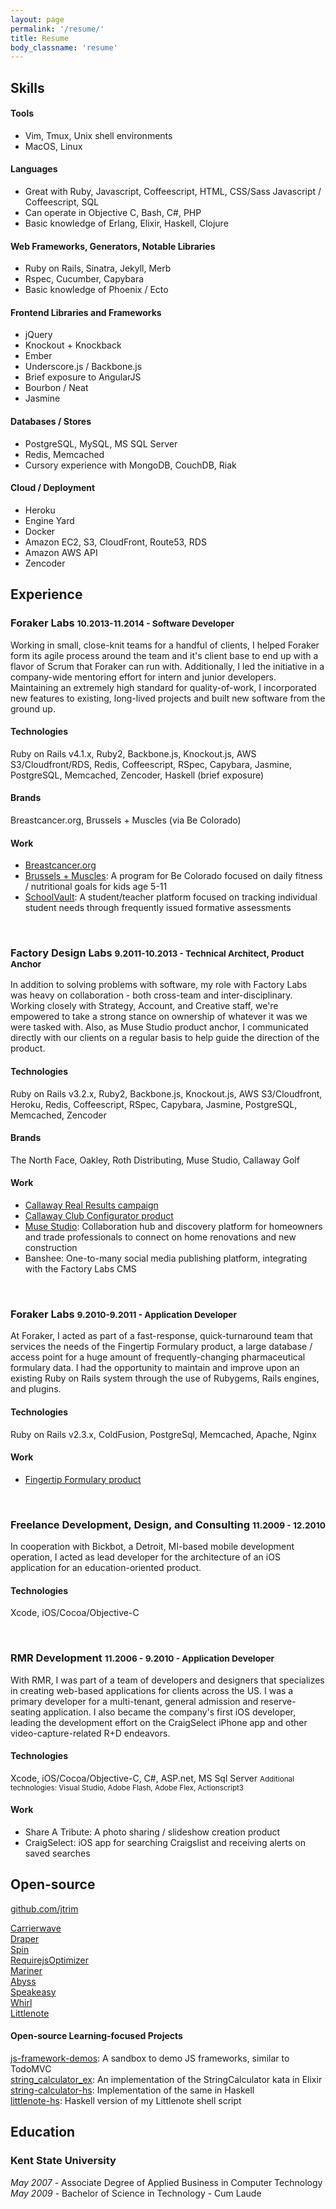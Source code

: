 ```yaml
---
layout: page
permalink: '/resume/'
title: Resume
body_classname: 'resume'
---
```


## Skills

#### Tools

- Vim, Tmux, Unix shell environments
- MacOS, Linux

#### Languages

- Great with Ruby, Javascript, Coffeescript, HTML, CSS/Sass
Javascript / Coffeescript, SQL
- Can operate in Objective C, Bash, C#, PHP
- Basic knowledge of Erlang, Elixir, Haskell, Clojure

#### Web Frameworks, Generators, Notable Libraries

- Ruby on Rails, Sinatra, Jekyll, Merb
- Rspec, Cucumber, Capybara
- Basic knowledge of Phoenix / Ecto

#### Frontend Libraries and Frameworks

- jQuery
- Knockout + Knockback
- Ember
- Underscore.js / Backbone.js
- Brief exposure to AngularJS
- Bourbon / Neat
- Jasmine

#### Databases / Stores

- PostgreSQL, MySQL, MS SQL Server
- Redis, Memcached
- Cursory experience with MongoDB, CouchDB, Riak

#### Cloud / Deployment

- Heroku
- Engine Yard
- Docker
- Amazon EC2, S3, CloudFront, Route53, RDS
- Amazon AWS API
- Zencoder

## Experience

### Foraker Labs <small>10.2013-11.2014 - Software Developer</small>

Working in small, close-knit teams for a handful of clients, I helped Foraker form its agile process around the team and it's client base to end up with a flavor of Scrum that Foraker can run with. Additionally, I led the initiative in a company-wide mentoring effort for intern and junior developers. Maintaining an extremely high standard for quality-of-work, I incorporated new features to existing, long-lived projects and built new software from the ground up.

#### Technologies
Ruby on Rails v4.1.x, Ruby2, Backbone.js, Knockout.js, AWS S3/Cloudfront/RDS, Redis, Coffeescript, RSpec, Capybara, Jasmine, PostgreSQL, Memcached, Zencoder, Haskell (brief exposure)

#### Brands
Breastcancer.org, Brussels + Muscles (via Be Colorado)

#### Work
- [Breastcancer.org](http://www.breastcancer.org)
- [Brussels + Muscles](http://www.brusselsandmuscles.org): A program for Be Colorado focused on daily fitness / nutritional goals for kids age 5-11
- [SchoolVault](http://www.schoolvault.net): A student/teacher platform focused on tracking individual student needs through frequently issued formative assessments

<br>

### Factory Design Labs <small>9.2011-10.2013 - Technical Architect, Product Anchor</small>

In addition to solving problems with software, my role with Factory Labs was heavy on collaboration - both cross-team and inter-disciplinary. Working closely with Strategy, Account, and Creative staff, we're empowered to take a strong stance on ownership of whatever it was we were tasked with. Also, as Muse Studio product anchor, I communicated directly with our clients on a regular basis to help guide the direction of the product.

#### Technologies
Ruby on Rails v3.2.x, Ruby2, Backbone.js, Knockout.js, AWS S3/Cloudfront, Heroku, Redis, Coffeescript, RSpec, Capybara, Jasmine, PostgreSQL, Memcached, Zencoder

#### Brands
The North Face, Oakley, Roth Distributing, Muse Studio, Callaway Golf

#### Work
- [Callaway Real Results campaign](http://www.factorylabs.com/details/121?id=121)
- [Callaway Club Configurator product](http://gizmodo.com/5901038/a-fully-customizable-driver-for-the-pickiest-duffers)
- [Muse Studio](http://www.musestudio.com): Collaboration hub and discovery platform for homeowners and trade professionals to connect on home renovations and new construction
- Banshee: One-to-many social media publishing platform, integrating with the Factory Labs CMS

<br>

### Foraker Labs <small>9.2010-9.2011 - Application Developer</small>

At Foraker, I acted as part of a fast-response, quick-turnaround team that services the needs of the Fingertip Formulary product, a large database / access point for a huge amount of frequently-changing pharmaceutical formulary data. I had the opportunity to maintain and improve upon an existing Ruby on Rails system through the use of Rubygems, Rails engines, and plugins.

#### Technologies
Ruby on Rails v2.3.x, ColdFusion, PostgreSql, Memcached, Apache, Nginx

#### Work
- [Fingertip Formulary product](http://www.fingertipformulary.com)

<br>

### Freelance Development, Design, and Consulting <small>11.2009 - 12.2010</small>

In cooperation with Bickbot, a Detroit, MI-based mobile development operation, I acted as lead developer for the architecture of an iOS application for an education-oriented product.

#### Technologies
Xcode, iOS/Cocoa/Objective-C

<br>

### RMR Development <small>11.2006 - 9.2010 - Application Developer</small>

With RMR, I was part of a team of developers and designers that specializes in creating web-based applications for clients across the US. I was a primary developer for a multi-tenant, general admission and reserve-seating application. I also became the company's first iOS developer, leading the development effort on the CraigSelect iPhone app and other video-capture-related R+D endeavors.

#### Technologies
Xcode, iOS/Cocoa/Objective-C, C#, ASP.net, MS Sql Server
<small>
Additional technologies:
Visual Studio, Adobe Flash, Adobe Flex, Actionscript3
</small>

#### Work
- Share A Tribute: A photo sharing / slideshow creation product
- CraigSelect: iOS app for searching Craigslist and receiving alerts on saved searches

## Open-source

[github.com/jtrim](https://github.com/jtrim)

[Carrierwave](https://github.com/carrierwaveuploader/carrierwave)<br>
[Draper](https://github.com/drapergem/draper)<br>
[Spin](https://github.com/jstorimer/spin)<br>
[RequirejsOptimizer](https://github.com/jtrim/requirejs_optimizer)<br>
[Mariner](https://github.com/jtrim/mariner)<br>
[Abyss](https://github.com/jtrim/abyss)<br>
[Speakeasy](https://github.com/jtrim/speakeasy)<br>
[Whirl](https://github.com/jtrim/whirl)<br>
[Littlenote](https://github.com/jtrim/littlenote)

#### Open-source Learning-focused Projects

[js-framework-demos](https://github.com/jtrim/js-framework-demos): A sandbox to demo JS frameworks, similar to TodoMVC<br>
[string_calculator_ex](https://github.com/jtrim/string_calculator_ex): An implementation of the StringCalculator kata in Elixir<br>
[string-calculator-hs](https://github.com/jtrim/string-calculator-hs): Implementation of the same in Haskell<br>
[littlenote-hs](https://github.com/jtrim/littlenote-hs): Haskell version of my Littlenote shell script<br>

## Education

### Kent State University
*May 2007* - Associate Degree of Applied Business in Computer Technology<br>
*May 2009* - Bachelor of Science in Technology - Cum Laude
